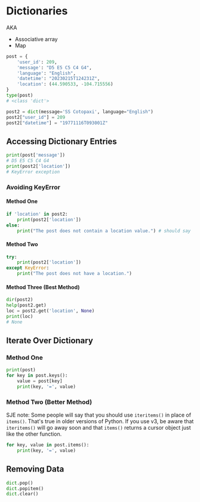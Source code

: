 # Dictionaries

AKA

* Associative array
* Map

```python
post = {
    'user_id': 209,
    'message': "D5 E5 C5 C4 G4",
    'language': "English",
    'datetime': "20230215T124231Z",
    'location': (44.590533, -104.715556)
}
type(post)
# <class 'dict'>
```

```python
post2 = dict(message='SS Cotopaxi', language="English")
post2["user_id"] = 209
post2["datetime"] = "19771116T093001Z"
```

## Accessing Dictionary Entries

```python
print(post['message'])
# D5 E5 C5 C4 G4
print(post2['location'])
# KeyError exception
```

### Avoiding KeyError

#### Method One

```python
if 'location' in post2:
    print(post2['location'])
else:
    print("The post does not contain a location value.") # should say 'key'
```

#### Method Two

```python
try:
    print(post2['location'])
except KeyError:
    print("The post does not have a location.")
```

#### Method Three (Best Method)

```python
dir(post2)
help(post2.get)
loc = post2.get('location', None)
print(loc)
# None
```

## Iterate Over Dictionary

### Method One

```python
print(post)
for key in post.keys():
    value = post[key]
    print(key, '=', value)
```

### Method Two (Better Method)

SJE note: Some people will say that you should use ```iteritems()``` in place of ```items()```. That's true in older versions of Python. If you use v3, be aware that ```iteritems()``` will go away soon and that ```items()``` returns a cursor object just like the other function.

```python
for key, value in post.items():
    print(key, '=', value)
```

## Removing Data

```python
dict.pop()
dict.popitem()
dict.clear()
```
